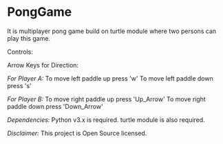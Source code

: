# PongGame

It is multiplayer pong game build on turtle module where two persons can play this game.

Controls:

Arrow Keys for Direction:

*For Player A:*
To move left paddle up press 'w'
To move left paddle down press 's'

*For Player B:*
To move right paddle up press 'Up_Arrow'
To move right paddle down press 'Down_Arrow'

*Dependencies:*
Python v3.x is required.
turtle module is also required.

*Disclaimer:*
This project is Open Source licensed.
